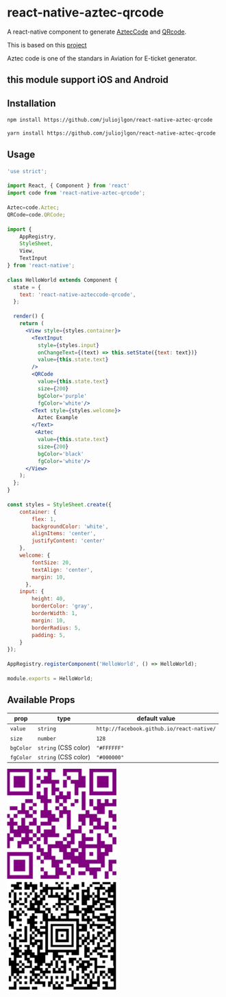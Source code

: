 # react-native-aztec-qrcode
A react-native component to generate [AztecCode](https://en.wikipedia.org/wiki/Aztec_Code) and [QRcode](http://en.wikipedia.org/wiki/QR_code). 

This is based on this [project](https://github.com/cssivision/react-native-qrcode)

Aztec code is one of the standars in Aviation for E-ticket generator.

## this module support iOS and Android

## Installation
```sh
npm install https://github.com/juliojlgon/react-native-aztec-qrcode
```

```sh
yarn install https://github.com/juliojlgon/react-native-aztec-qrcode
```

## Usage
```jsx
'use strict';

import React, { Component } from 'react'
import code from 'react-native-aztec-qrcode';

Aztec=code.Aztec;
QRCode=code.QRCode;

import {
    AppRegistry,
    StyleSheet,
    View,
    TextInput
} from 'react-native';

class HelloWorld extends Component {
  state = {
    text: 'react-native-azteccode-qrcode',
  };

  render() {
    return (
      <View style={styles.container}>
        <TextInput
          style={styles.input}
          onChangeText={(text) => this.setState({text: text})}
          value={this.state.text}
        />
        <QRCode
          value={this.state.text}
          size={200}
          bgColor='purple'
          fgColor='white'/>
        <Text style={styles.welcome}>
          Aztec Example
        </Text>
         <Aztec
          value={this.state.text}
          size={200}
          bgColor='black'
          fgColor='white'/>
      </View>
    );
  };
}

const styles = StyleSheet.create({
    container: {
        flex: 1,
        backgroundColor: 'white',
        alignItems: 'center',
        justifyContent: 'center'
    },
    welcome: {
        fontSize: 20,
        textAlign: 'center',
        margin: 10,
      },
    input: {
        height: 40,
        borderColor: 'gray',
        borderWidth: 1,
        margin: 10,
        borderRadius: 5,
        padding: 5,
    }
});

AppRegistry.registerComponent('HelloWorld', () => HelloWorld);

module.exports = HelloWorld;
```
## Available Props

prop      | type                 | default value
----------|----------------------|--------------
`value`   | `string`             | `http://facebook.github.io/react-native/`
`size`    | `number`             | `128`
`bgColor` | `string` (CSS color) | `"#FFFFFF"`
`fgColor` | `string` (CSS color) | `"#000000"`

<img src='qrcode.png' height = '256' width = '256'/>
<img src='azteccode.PNG' height = '256' width = '256'/>


